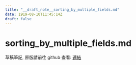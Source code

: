 ```yaml
---
title: "__draft_note__sorting_by_multiple_fields.md"
date: 1919-08-10T11:45:14Z
draft: false
---
```


# sorting_by_multiple_fields.md

草稿筆記, 原版請前往 github 查看: [連結](https://github.com/tinghaolai/just-random-note/blob/master/elastic/sorting_by_multiple_fields.md)